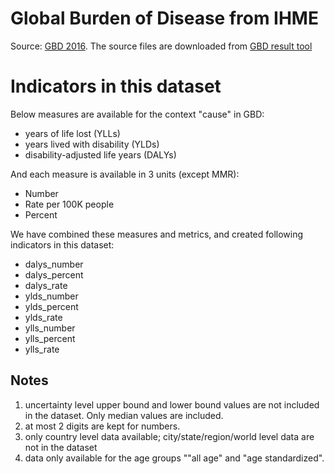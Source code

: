 # Global Burden of Disease from IHME

Source: [GBD 2016](http://ghdx.healthdata.org/gbd-2016). The source
files are downloaded from [GBD result tool](http://ghdx.healthdata.org/gbd-results-tool)

# Indicators in this dataset

Below measures are available for the context "cause" in GBD:

- years of life lost (YLLs)
- years lived with disability (YLDs)
- disability-adjusted life years (DALYs)

And each measure is available in 3 units (except MMR):

- Number
- Rate per 100K people
- Percent

We have combined these measures and metrics, and created following
indicators in this dataset:

- dalys_number
- dalys_percent
- dalys_rate
- ylds_number
- ylds_percent
- ylds_rate
- ylls_number
- ylls_percent
- ylls_rate


## Notes

1. uncertainty level upper bound and lower bound values are not
   included in the dataset. Only median values are included.
2. at most 2 digits are kept for numbers.
3. only country level data available; city/state/region/world level
   data are not in the dataset
4. data only available for the age groups ""all age" and "age standardized".
